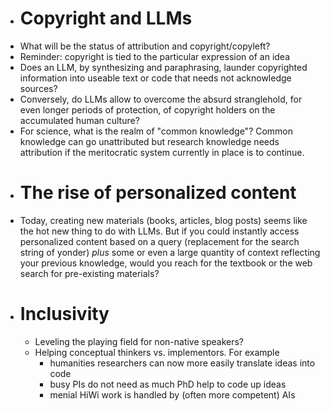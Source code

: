 - # Copyright and LLMs
- What will be the status of attribution and copyright/copyleft?
- Reminder: copyright is tied to the particular expression of an idea
- Does an LLM, by synthesizing and paraphrasing, launder copyrighted information into useable text or code that needs not acknowledge sources?
- Conversely, do LLMs allow to overcome the absurd stranglehold, for even longer periods of protection, of copyright holders on the accumulated human culture?
- For science, what is the realm of "common knowledge"?
  Common knowledge can go unattributed but research knowledge needs attribution if the meritocratic system currently in place is to continue.
- # The rise of personalized content
- Today, creating new materials (books, articles, blog posts) seems like the hot new thing to do with LLMs. But if you could instantly access personalized content based on a query (replacement for the search string of yonder) *plus* some or even a large quantity of context reflecting your previous knowledge, would you reach for the textbook or the web search for pre-existing materials?
- # Inclusivity 
  * Leveling the playing field for non-native speakers?
  * Helping conceptual thinkers vs. implementors. For example
     * humanities researchers can now more easily translate ideas into code
     * busy PIs do not need as much PhD help to code up ideas 
     * menial HiWi work is handled by (often more competent) AIs